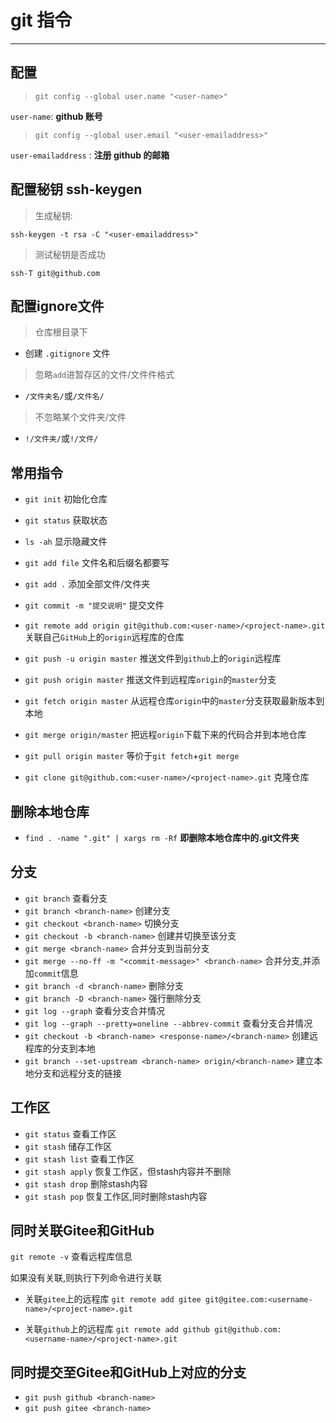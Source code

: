 # git 指令
--------------------------

## 配置

> `git config --global user.name "<user-name>"`

`user-name`: **github 账号**

> `git config --global user.email "<user-emailaddress>"`

`user-emailaddress` : **注册 github 的邮箱**

## 配置秘钥 ssh-keygen

> 生成秘钥:

`ssh-keygen -t rsa -C "<user-emailaddress>"`

> 测试秘钥是否成功

`ssh-T git@github.com`

## 配置ignore文件

> 仓库根目录下

* 创建 `.gitignore` 文件

> 忽略`add`进暂存区的文件/文件件格式

* `/文件夹名/`或`/文件名/`
	
> 不忽略某个文件夹/文件

* `!/文件夹/`或`!/文件/`

## 常用指令
* `git init` 初始化仓库
* `git status` 获取状态
* `ls -ah` 显示隐藏文件
* `git add file` 文件名和后缀名都要写
* `git add .` 添加全部文件/文件夹
* `git commit -m "提交说明"` 提交文件
* `git remote add origin git@github.com:<user-name>/<project-name>.git` 关联自己`GitHub`上的`origin`远程库的仓库
* `git push -u origin master` 推送文件到`github`上的`origin`远程库
* `git push origin master` 推送文件到远程库`origin`的`master`分支

* `git fetch origin master` 从远程仓库`origin`中的`master`分支获取最新版本到本地
* `git merge origin/master` 把远程`origin`下载下来的代码合并到本地仓库

* `git pull origin master` 等价于`git fetch`+`git merge`
* `git clone git@github.com:<user-name>/<project-name>.git` 克隆仓库

## 删除本地仓库
* `find . -name ".git" | xargs rm -Rf`
**即删除本地仓库中的.git文件夹**

## 分支
* `git branch` 查看分支
* `git branch <branch-name>` 创建分支
* `git checkout <branch-name>` 切换分支
* `git checkout -b <branch-name>` 创建并切换至该分支
* `git merge <branch-name>` 合并分支到当前分支
* `git merge --no-ff -m "<commit-message>" <branch-name>` 合并分支,并添加`commit`信息
* `git branch -d <branch-name>` 删除分支
* `git branch -D <branch-name>` 强行删除分支
* `git log --graph` 查看分支合并情况
* `git log --graph --pretty=oneline --abbrev-commit` 查看分支合并情况
* `git checkout -b <branch-name> <response-name>/<branch-name>` 创建远程<response-name>库的<branch-name>分支到本地
* `git branch --set-upstream <branch-name> origin/<branch-name>` 建立本地分支和远程分支的链接

## 工作区
* `git status` 查看工作区
* `git stash` 储存工作区
* `git stash list` 查看工作区
* `git stash apply` 恢复工作区，但stash内容并不删除
* `git stash drop` 删除stash内容
* `git stash pop` 恢复工作区,同时删除stash内容
## 同时关联Gitee和GitHub
`git remote -v` 查看远程库信息

如果没有关联,则执行下列命令进行关联
* 关联`gitee`上的远程库
`git remote add gitee git@gitee.com:<username-name>/<project-name>.git`

* 关联`github`上的远程库
`git remote add github git@github.com:<username-name>/<project-name>.git` 

## 同时提交至Gitee和GitHub上对应的分支
* `git push github <branch-name>`
* `git push gitee <branch-name>`



